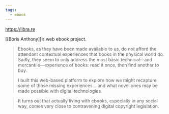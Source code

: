 ```yaml
---
tags:
  - ebook
---
```

<https://libra.re>

[[Boris Anthony]]’s web ebook project. 

> Ebooks, as they have been made available to us, do not afford the attendant contextual experiences that books in the physical world do. Sadly, they seem to only address the most basic technical—and mercantile—experience of books: read it once, then find another to buy.
> 
> I built this web-based platform to explore how we might recapture some of those missing experiences… and what novel ones may be made possible with digital technologies.

> It turns out that actually living with ebooks, especially in any social way, comes very close to contravening digital copyright legislation.

